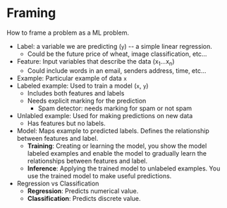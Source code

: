 # Framing 
How to frame a problem as a ML problem.
- Label: a variable we are predicting (`y`) -- a simple linear regression. 
    - Could be the future price of wheat, image classification, etc...
- Feature: Input variables that describe the data (x<sub>1</sub>...x<sub>n</sub>)
    - Could include words in an email, senders address, time, etc...
- Example: Particular example of data `x`
- Labeled example: Used to train a model (`x`, `y`)
    - Includes both features and labels 
    - Needs explicit marking for the prediction
        - Spam detector: needs marking for spam or not spam
- Unlabled example: Used for making predictions on new data
    - Has features but no labels. 
- Model: Maps example to predicted labels. Defines the relationship between features and label. 
    - **Training**: Creating or learning the model, you show the model labeled examples and enable the model to gradually learn the relationships between features and label. 
    - **Inference**: Applying the trained model to unlabeled examples. You use the trained model to make useful predictions. 
- Regression vs Classification
    - **Regression**: Predicts numerical value.
    - **Classification**: Predicts discrete value.
    